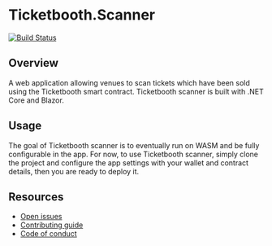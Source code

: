 # Ticketbooth.Scanner

[![Build Status](https://dev.azure.com/developmomentum/Ticketbooth/_apis/build/status/Scanner?branchName=master)](https://dev.azure.com/developmomentum/Ticketbooth/_build/latest?definitionId=16&branchName=master)

## Overview

A web application allowing venues to scan tickets which have been sold using the Ticketbooth smart contract. Ticketbooth scanner is built with .NET Core and Blazor.

## Usage

The goal of Ticketbooth scanner is to eventually run on WASM and be fully configurable in the app. For now, to use Ticketbooth scanner, simply clone the project and configure the app settings with your wallet and contract details, then you are ready to deploy it.

## Resources

* [Open issues](https://github.com/ticketbooth-solutions/Ticketbooth.Scanner/issues)
* [Contributing guide](https://github.com/ticketbooth-solutions/Ticketbooth.Scanner/blob/master/CONTRIBUTING.md)
* [Code of conduct](https://github.com/ticketbooth-solutions/Ticketbooth.Scanner/blob/master/CODE_OF_CONDUCT.md)
